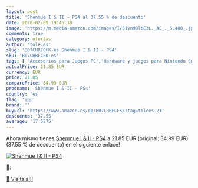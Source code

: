 ```yaml
---
layout: post
title: 'Shenmue I & II - PS4 al 37.55 % de descuento'
date: 2020-02-09 19:46:38
image: 'https://m.media-amazon.com/images/I/51vn98lbE3L._AC_._SL400_.jpg'
comments: true
category: ofertas
author: 'tole.es'
slug: 'B07CHRFCFK-es Shenmue I & II - PS4'
sku: 'B07CHRFCFK-es'
tags: [ 'Accesorios para Juegos PC','Hardware y juegos para Nintendo Switch','Hardware y juegos para PlayStation 4','Juegos para Nintendo Switch','Juegos para PlayStation 4','Juegos y Accesorios para PC','Teclados para gamers para PC','Videojuegos','ps4', ]
actualPrice: 21.85 EUR
currency: EUR
price: 21.85
comparePrice: 34.99 EUR
prodname: 'Shenmue I & II - PS4'
country: 'es'
flag: '🇪🇸'
brand: ''
buyurl: 'https://www.amazon.es/dp/B07CHRFCFK/?tag=tolees-21'
descuento: '37.55'
average: '17.6275'
---
```


Ahora mismo tienes [Shenmue I & II - PS4](https://www.amazon.es/dp/B07CHRFCFK/?tag=tolees-21) a 21.85 EUR (original: 34.99 EUR) (37.55 %  de descuento) en el siguiente enlace!

[![Shenmue I & II - PS4](https://m.media-amazon.com/images/I/51vn98lbE3L._AC_._SL400_.jpg)](https://www.amazon.es/dp/B07CHRFCFK/?tag=tolees-21)

🔎:


[🛒 Visítala!!!](https://www.amazon.es/dp/B07CHRFCFK/?tag=tolees-21)
